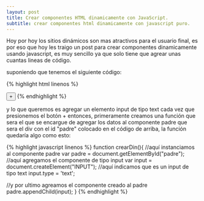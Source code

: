 ```yaml
---
layout: post
title: Crear componentes HTML dinamicamente con JavaScript.
subtitle: crear componentes html dinamicamente con javascript puro.
---
```


Hoy por hoy los sitios dinámicos son mas atractivos para el usuario final, es por eso que hoy les traigo un post para crear componentes dinamicamente usando javascript, es muy sencillo ya que solo tiene que agrear unas cuantas lineas de código.

suponiendo que tenemos el siguiente código:

{% highlight html linenos %}
<!DOCTYPE html>
<html lang="es">
 <head>
   <meta charset="UTF-8" />
   <title>Index</title>
   <script>
      //Aquí colocaremos el resto del código        
   </script>
 </head>

 <body>
   <div id="padre">
      
   </div>
   <input type="button" id="btn_agregar" value="+">
 </body>
</html>
{% endhighlight %}

y lo que queremos es agregar un elemento input de tipo text cada vez que presionemos el botón + entonces, primeramente creamos una función que sera el que se encargue de agregar los datos al componente padre que sera el div con el id "padre" colocado en el código de arriba, la función quedaría algo como esto:

{% highlight javascript linenos %}
function crearDin(){
   //aquí instanciamos al componente padre
   var padre = document.getElementById("padre");
   //aquí agregamos el componente de tipo input
   var input = document.createElement("INPUT");
   //aquí indicamos que es un input de tipo text
   input.type = 'text';
   
   //y por ultimo agreamos el componente creado al padre
   padre.appendChild(input);
 }
{% endhighlight %}






